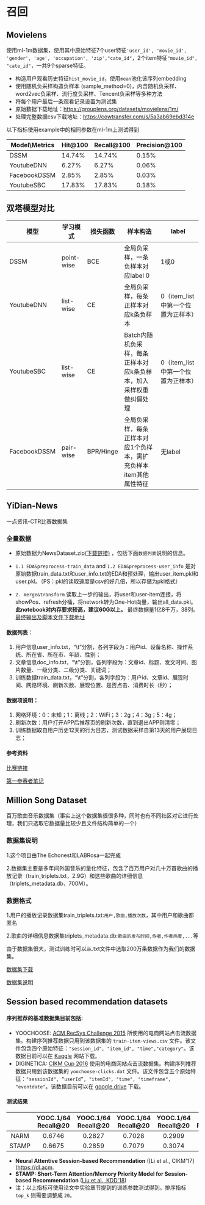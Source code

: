 # 召回

## Movielens

使用ml-1m数据集，使用其中原始特征7个user特征`'user_id', 'movie_id', 'gender', 'age', 'occupation', 'zip',"cate_id"`，2个item特征`"movie_id", "cate_id"`，一共9个sparse特征。

- 构造用户观看历史特征``hist_movie_id``，使用`mean`池化该序列embedding
- 使用随机负采样构造负样本 (sample_method=0)，内含随机负采样、word2vec负采样、流行度负采样、Tencent负采样等多种方法
- 将每个用户最后一条观看记录设置为测试集
- 原始数据下载地址：https://grouplens.org/datasets/movielens/1m/
- 处理完整数据csv下载地址：https://cowtransfer.com/s/5a3ab69ebd314e

以下指标使用example中的相同参数在ml-1m上测试得到

| Model\Metrics | Hit@100 | Recall@100 | Precision@100 |
|---------------|---------|------------|---------------|
| DSSM          | 14.74%  | 14.74%     | 0.15%         |
| YoutubeDNN    | 6.27%   | 6.27%      | 0.06%         |
| FacebookDSSM  | 2.85%   | 2.85%      | 0.03%         |
| YoutubeSBC    | 17.83%  | 17.83%     | 0.18%         |



## 双塔模型对比

| 模型         | 学习模式   | 损失函数  | 样本构造                                                     | label                              |
| ------------ | ---------- | --------- | ------------------------------------------------------------ | ---------------------------------- |
| DSSM         | point-wise | BCE       | 全局负采样，一条负样本对应label 0                            | 1或0                               |
| YoutubeDNN   | list-wise  | CE        | 全局负采样，每条正样本对应k条负样本                          | 0（item_list中第一个位置为正样本） |
| YoutubeSBC   | list-wise  | CE        | Batch内随机负采样，每条正样本对应k条负样本，加入采样权重做纠偏处理 | 0（item_list中第一个位置为正样本） |
| FacebookDSSM | pair-wise  | BPR/Hinge | 全局负采样，每条正样本对应1个负样本，需扩充负样本item其他属性特征 | 无label                            |



## YiDian-News
一点资讯-CTR比赛数据集

### 全量数据
* 原始数据为NewsDataset.zip[(下载链接)](https://cowtransfer.com/s/7ee14d7550d749) ，包括下面`数据列表`说明的信息。

* `1.1 EDA&preprocess-train_data` and `1.2 EDA&preprocess-user_info` 是对原始数据train_data.txt和user_info.txt的EDA和预处理，输出user_item.pkl和user.pkl。（PS：pkl的读取速度是csv的好几倍，所以存储为pkl格式）

* `2. merge&transform` 读取上一步的输出，将user和user-item连接，将showPos、refresh分桶，将network转为One-Hot向量，输出all_data.pkl。**此notebook对内存要求较高，建议60G以上。** 最终数据量1亿8千万，38列。[最终输出及脚本文件下载地址](https://cowtransfer.com/s/46f663bc4fce42)

#### 数据列表：
1. 用户信息user_info.txt，“\t”分割，各列字段为：用户id、设备名称、操作系统、所在省、所在市、年龄、性别； 
2. 文章信息doc_info.txt，“\t”分割，各列字段为：文章id、标题、发文时间、图片数量、一级分类、二级分类、关键词；
3. 训练数据train_data.txt，“\t”分割，各列字段为：用户id、文章id、展现时间、网路环境、刷新次数、展现位置、是否点击、消费时长（秒）；

#### 数据项说明：
1. 网络环境：0：未知；1：离线；2：WiFi；3：2g；4：3g；5：4g；
2. 刷新次数：用户打开APP后推荐页的刷新次数，直到退出APP则清零；
3. 训练数据取自用户历史12天的行为日志，测试数据采样自第13天的用户展现日志；

#### 参考资料
[比赛链接](https://tech.yidianzixun.com/competition/#/)

[第一参赛者笔记](https://www.logicjake.xyz/2021/09/20/%E4%B8%80%E7%82%B9%E8%B5%84%E8%AE%AF%E6%8A%80%E6%9C%AF%E7%BC%96%E7%A8%8B%E5%A4%A7%E8%B5%9BCTR%E8%B5%9B%E9%81%93-%E8%B5%9B%E5%90%8E%E6%80%BB%E7%BB%93/)

## Million Song Dataset
百万歌曲音乐数据集（事实上这个数据集很很多种，同时也有不同社区对它进行处理，我们只选取它数据量比较少且文件结构简单的一个）

### 数据集说明
1.这个项目由The Echonest和LABRosa一起完成

2.数据集主要是多年间外国音乐的量化特征，包含了百万用户对几十万首歌曲的播放记录（train_triplets.txt，2.9G）和这些歌曲的详细信息（triplets_metadata.db，700M）。

### 数据格式
1.用户的播放记录数据集train_triplets.txt:`用户,歌曲,播放次数`，其中用户和歌曲都匿名

2.歌曲的详细信息数据集triplets_metadata.db:`歌曲的发布时间,作者,作者热度,...`等

由于数据集很大，测试训练时可以从.txt文件中选取200万条数据作为我们的数据集。


[数据集下载](http://millionsongdataset.com/sites/default/files/challenge/train_triplets.txt.zip)

[数据集说明](http://millionsongdataset.com/tasteprofile/)




## Session based recommendation datasets
#### 序列推荐的基准数据集目前包括:
* YOOCHOOSE: [ACM RecSys Challenge 2015](https://recsys.acm.org/recsys15/challenge/) 所使用的电商网站点击流数据集。构建序列推荐数据只用到该数据集的 `train-item-views.csv` 文件。该文件包含四个原始特征：`"session_id", "item_id", "time","category"`。该数据目前可以在 [Kaggle](https://www.kaggle.com/datasets/chadgostopp/recsys-challenge-2015) 网站下载。
* DIGINETICA: [CIKM Cup 2016](https://competitions.codalab.org/competitions/11161) 使用的电商网站点击流数据集。构建序列推荐数据只用到该数据集的 `yoochoose-clicks.dat` 文件。该文件包含五个原始特征：`"sessionId", “userId”, "itemId", "time", "timeframe", "eventdate"`。该数据目前可以在 [google drive](https://drive.google.com/drive/folders/0B7XZSACQf0KdXzZFS21DblRxQ3c?resourcekey=0-3k4O5YlwnZf0cNeTZ5Y_Uw) 下载。

#### 测试结果

|       | YOOC.1/64<br> Recall@20 | YOOC.1/64<br> Recall@20 | YOOC.1/64<br> Recall@20 | YOOC.1/64<br> Recall@20 | DIGI.<br> Recall@20 | DIGI.<br> Recall@20 |
|:-----:|:-----------------------:|:-----------------------:|:-----------------------:|:-----------------------:|:-------------------:|:-------------------:|
|  NARM |          0.6746         |          0.2827         |          0.7028         |          0.2909         |        0.5829       |        0.2603       |
| STAMP |          0.6675         |          0.2859         |          0.7079         |          0.3074         |        0.5578       |        0.2303       |

* __Neural Attentive Session-based Recommendation__ ([Li et al., CIKM'17](https://dl.acm.
* __STAMP: Short-Term Attention/Memory Priority Model for Session-based Recommendation__  ([Liu et al., KDD'18](https://dl.acm.org/doi/10.1145/3219819.3219950))
* 注：以上指标可使用论文中实验章节提到的训练参数测试得到。排序指标 `top_k` 则需要调整成 `20`。
